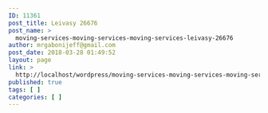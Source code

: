 ```yaml
---
ID: 11361
post_title: Leivasy 26676
post_name: >
  moving-services-moving-services-moving-services-leivasy-26676
author: mrgabonijeff@gmail.com
post_date: 2018-03-28 01:49:52
layout: page
link: >
  http://localhost/wordpress/moving-services-moving-services-moving-services-leivasy-26676/
published: true
tags: [ ]
categories: [ ]
---
```

